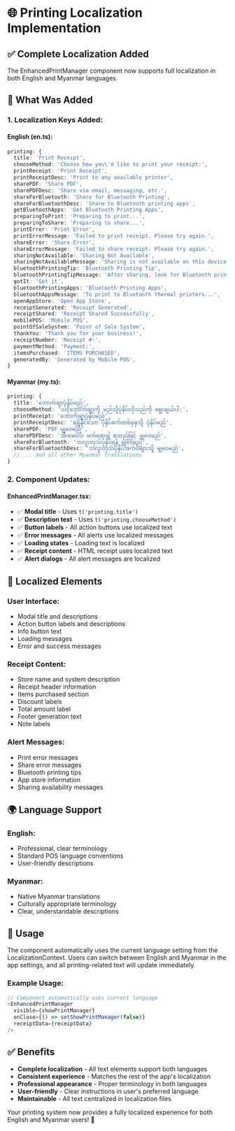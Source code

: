 # 🌐 Printing Localization Implementation

## ✅ **Complete Localization Added**

The EnhancedPrintManager component now supports full localization in both English and Myanmar languages.

## 🔧 **What Was Added**

### **1. Localization Keys Added:**

#### **English (en.ts):**

```typescript
printing: {
  title: 'Print Receipt',
  chooseMethod: 'Choose how you\'d like to print your receipt:',
  printReceipt: 'Print Receipt',
  printReceiptDesc: 'Print to any available printer',
  sharePDF: 'Share PDF',
  sharePDFDesc: 'Share via email, messaging, etc.',
  shareForBluetooth: 'Share for Bluetooth Printing',
  shareForBluetoothDesc: 'Share to Bluetooth printing apps',
  getBluetoothApps: 'Get Bluetooth Printing Apps',
  preparingToPrint: 'Preparing to print...',
  preparingToShare: 'Preparing to share...',
  printError: 'Print Error',
  printErrorMessage: 'Failed to print receipt. Please try again.',
  shareError: 'Share Error',
  shareErrorMessage: 'Failed to share receipt. Please try again.',
  sharingNotAvailable: 'Sharing Not Available',
  sharingNotAvailableMessage: 'Sharing is not available on this device',
  bluetoothPrintingTip: 'Bluetooth Printing Tip',
  bluetoothPrintingTipMessage: 'After sharing, look for Bluetooth printing apps...',
  gotIt: 'Got it',
  bluetoothPrintingApps: 'Bluetooth Printing Apps',
  bluetoothAppsMessage: 'To print to Bluetooth thermal printers...',
  openAppStore: 'Open App Store',
  receiptGenerated: 'Receipt Generated',
  receiptShared: 'Receipt Shared Successfully',
  mobilePOS: 'Mobile POS',
  pointOfSaleSystem: 'Point of Sale System',
  thankYou: 'Thank you for your business!',
  receiptNumber: 'Receipt #:',
  paymentMethod: 'Payment:',
  itemsPurchased: 'ITEMS PURCHASED',
  generatedBy: 'Generated by Mobile POS',
}
```

#### **Myanmar (my.ts):**

```typescript
printing: {
  title: 'ဘောက်ချာပုံနှိပ်မည်',
  chooseMethod: 'သင့်ဘောက်ချာကို မည်သို့ပုံနှိပ်လိုသည်ကို ရွေးချယ်ပါ:',
  printReceipt: 'ဘောက်ချာပုံနှိပ်မည်',
  printReceiptDesc: 'ရရှိနိုင်သော ပုံနှိပ်စက်တစ်ခုခုသို့ ပုံနှိပ်မည်',
  sharePDF: 'PDF မျှဝေမည်',
  sharePDFDesc: 'အီးမေးလ်၊ မက်ဆေ့ချ် စသည်ဖြင့် မျှဝေမည်',
  shareForBluetooth: 'ဘလူးတုသ်ပုံနှိပ်ရန် မျှဝေမည်',
  shareForBluetoothDesc: 'ဘလူးတုသ်ပုံနှိပ်အက်ပ်များသို့ မျှဝေမည်',
  // ... and all other Myanmar translations
}
```

### **2. Component Updates:**

#### **EnhancedPrintManager.tsx:**

- ✅ **Modal title** - Uses `t('printing.title')`
- ✅ **Description text** - Uses `t('printing.chooseMethod')`
- ✅ **Button labels** - All action buttons use localized text
- ✅ **Error messages** - All alerts use localized messages
- ✅ **Loading states** - Loading text is localized
- ✅ **Receipt content** - HTML receipt uses localized text
- ✅ **Alert dialogs** - All alert messages are localized

## 🎯 **Localized Elements**

### **User Interface:**

- Modal title and descriptions
- Action button labels and descriptions
- Info button text
- Loading messages
- Error and success messages

### **Receipt Content:**

- Store name and system description
- Receipt header information
- Items purchased section
- Discount labels
- Total amount label
- Footer generation text
- Note labels

### **Alert Messages:**

- Print error messages
- Share error messages
- Bluetooth printing tips
- App store information
- Sharing availability messages

## 🌍 **Language Support**

### **English:**

- Professional, clear terminology
- Standard POS language conventions
- User-friendly descriptions

### **Myanmar:**

- Native Myanmar translations
- Culturally appropriate terminology
- Clear, understandable descriptions

## 🔧 **Usage**

The component automatically uses the current language setting from the LocalizationContext. Users can switch between English and Myanmar in the app settings, and all printing-related text will update immediately.

### **Example Usage:**

```typescript
// Component automatically uses current language
<EnhancedPrintManager
  visible={showPrintManager}
  onClose={() => setShowPrintManager(false)}
  receiptData={receiptData}
/>
```

## ✅ **Benefits**

- **Complete localization** - All text elements support both languages
- **Consistent experience** - Matches the rest of the app's localization
- **Professional appearance** - Proper terminology in both languages
- **User-friendly** - Clear instructions in user's preferred language
- **Maintainable** - All text centralized in localization files

Your printing system now provides a fully localized experience for both English and Myanmar users! 🎉
